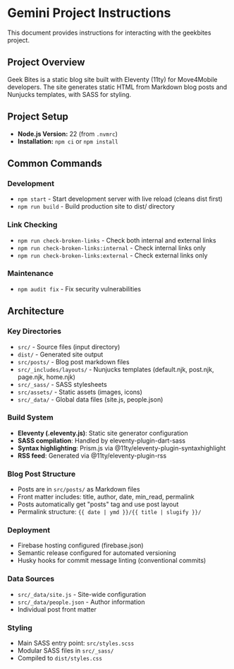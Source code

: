 # Gemini Project Instructions

This document provides instructions for interacting with the geekbites project.

## Project Overview
Geek Bites is a static blog site built with Eleventy (11ty) for Move4Mobile developers. The site generates static HTML from Markdown blog posts and Nunjucks templates, with SASS for styling.

## Project Setup

- **Node.js Version:** 22 (from `.nvmrc`)
- **Installation:** `npm ci` or `npm install`

## Common Commands

### Development
- `npm start` - Start development server with live reload (cleans dist first)
- `npm run build` - Build production site to dist/ directory

### Link Checking
- `npm run check-broken-links` - Check both internal and external links
- `npm run check-broken-links:internal` - Check internal links only
- `npm run check-broken-links:external` - Check external links only

### Maintenance
- `npm audit fix` - Fix security vulnerabilities

## Architecture

### Key Directories
- `src/` - Source files (input directory)
- `dist/` - Generated site output
- `src/posts/` - Blog post markdown files
- `src/_includes/layouts/` - Nunjucks templates (default.njk, post.njk, page.njk, home.njk)
- `src/_sass/` - SASS stylesheets
- `src/assets/` - Static assets (images, icons)
- `src/_data/` - Global data files (site.js, people.json)

### Build System
- **Eleventy (.eleventy.js)**: Static site generator configuration
- **SASS compilation**: Handled by eleventy-plugin-dart-sass
- **Syntax highlighting**: Prism.js via @11ty/eleventy-plugin-syntaxhighlight
- **RSS feed**: Generated via @11ty/eleventy-plugin-rss

### Blog Post Structure
- Posts are in `src/posts/` as Markdown files
- Front matter includes: title, author, date, min_read, permalink
- Posts automatically get "posts" tag and use post layout
- Permalink structure: `{{ date | ymd }}/{{ title | slugify }}/`

### Deployment
- Firebase hosting configured (firebase.json)
- Semantic release configured for automated versioning
- Husky hooks for commit message linting (conventional commits)

### Data Sources
- `src/_data/site.js` - Site-wide configuration
- `src/_data/people.json` - Author information
- Individual post front matter

### Styling
- Main SASS entry point: `src/styles.scss`
- Modular SASS files in `src/_sass/`
- Compiled to `dist/styles.css`